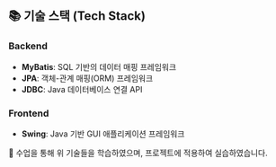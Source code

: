 ## 📚 기술 스택 (Tech Stack)

### Backend  
- **MyBatis**: SQL 기반의 데이터 매핑 프레임워크  
- **JPA**: 객체-관계 매핑(ORM) 프레임워크  
- **JDBC**: Java 데이터베이스 연결 API  

### Frontend  
- **Swing**: Java 기반 GUI 애플리케이션 프레임워크  

📌 수업을 통해 위 기술들을 학습하였으며, 프로젝트에 적용하여 실습하였습니다.

